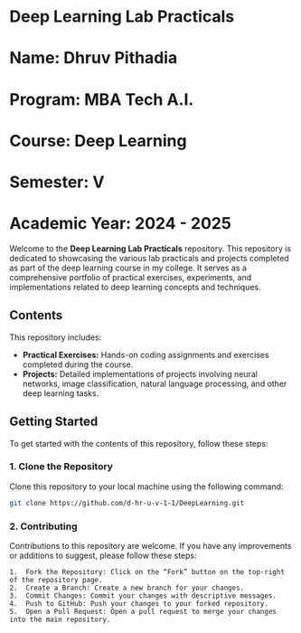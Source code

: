 # Deep Learning Lab Practicals
# Name: Dhruv Pithadia
# Program: MBA Tech A.I.
# Course: Deep Learning
# Semester: V
# Academic Year: 2024 - 2025


Welcome to the **Deep Learning Lab Practicals** repository. This repository is dedicated to showcasing the various lab practicals and projects completed as part of the deep learning course in my college. It serves as a comprehensive portfolio of practical exercises, experiments, and implementations related to deep learning concepts and techniques.

## Contents

This repository includes:

- **Practical Exercises:** Hands-on coding assignments and exercises completed during the course.
- **Projects:** Detailed implementations of projects involving neural networks, image classification, natural language processing, and other deep learning tasks.

## Getting Started

To get started with the contents of this repository, follow these steps:

### 1. Clone the Repository

Clone this repository to your local machine using the following command:

```bash
git clone https://github.com/d-hr-u-v-1-1/DeepLearning.git
```

### 2. Contributing

Contributions to this repository are welcome. If you have any improvements or additions to suggest, please follow these steps:

	1.	Fork the Repository: Click on the “Fork” button on the top-right of the repository page.
	2.	Create a Branch: Create a new branch for your changes.
	3.	Commit Changes: Commit your changes with descriptive messages.
	4.	Push to GitHub: Push your changes to your forked repository.
	5.	Open a Pull Request: Open a pull request to merge your changes into the main repository.
